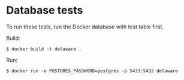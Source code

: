 ﻿# Database tests

To run these tests, run the Docker database with test table first.

Build:

```
$ docker build -t delaware .
```

Run:

```
$ docker run -e POSTGRES_PASSWORD=postgres -p 5433:5432 delaware
```